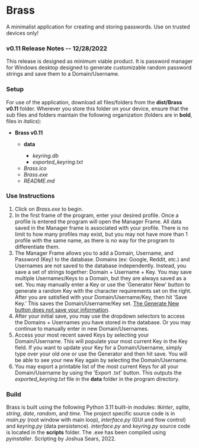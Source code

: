 <head>
    <h1>Brass</h1>
    <p>A minimalist application for creating and storing passwords. Use on trusted devices only!</p>
</head>
<body>
    <h3>v0.11 Release Notes -- 12/28/2022</h3>
    <p>This release is designed as minimum viable product. It is password manager for Windows desktop designed to generate customizable random password strings and save them to a Domain/Username.</p>
    <h3>Setup</h3>
    <p>For use of the application, download all files/folders from the <b>dist/Brass v0.11</b> folder. Wherever you store this folder on your device, ensure that the sub files and folders maintain the following organization (folders are in <b>bold</b>, files in <i>italics</i>):</p>
    <ul>
        <li><b>Brass v0.11</b></li>
        <ul>
            <li><b>data</b></li>
                <ul>
                    <li><i>keyring.db</i></li>
                    <li><i>exported_keyring.txt</i></li>
                </ul>
            <li><i>Brass.ico</i></li>
            <li><i>Brass.exe</i></li>
            <li><i>README.md</i></li>
        </ul>
    </ul>
    <h3>Use Instructions</h3>
    <ol>
        <li>Click on <i>Brass.exe</i> to begin.</li>
        <li>In the first frame of the program, enter your desired profile. Once a profile is entered the program will open the Manager Frame. All data saved in the Manager frame is associated with your profile. There is no limit to how many profiles may exist, but you may not have more than 1 profile with the same name, as there is no way for the program to differentiate them.</li>
        <li>The Manager Frame allows you to add a Domain, Username, and Password (Key) to the database. Domains (ex: Google, Reddit, etc.) and Usernames are not saved to the database independently. Instead, you save a set of strings together: Domain + Username + Key. You may save multiple Usernames/Keys to a Domain, but they are always saved as a set. You may manually enter a Key or use the 'Generator New' button to generate a random Key with the character requirements set on the right. After you are satisfied with your Domain/Username/Key, then hit 'Save Key.' This saves the Domain/Username/Key set. <u>The Generate New button does not save your information</u>.</li>
        <li>After your initial save, you may use the dropdown selectors to access the Domains + Usernames you have stored in the database. Or you may continue to manually enter in new Domain/Usernames.</li>
        <li>Access your most recent saved Keys by selecting your Domain/Username. This will populate your most current Key in the Key field. If you want to update your Key for a Domain/Username, simply type over your old one or use the Generator and then hit save. You will be able to see your new Key again by selecting the Domain/Username.</li>
        <li>You may export a printable list of the most current Keys for all your Domain/Username by using the 'Export .txt' button. This outputs the <i>exported_keyring.txt</i> file in the <b>data</b> folder in the program directory.</li>
    </ol>
    <h3>Build</h3>
    <p>Brass is built using the following Python 3.11 built-in modules: <i>tkinter</i>, <i>sqlite</i>, <i>string</i>, <i>date</i>, <i>random</i>, and <i>time</i>. The project specific source code is in <i>main.py</i> (root window with main loop), <i>interface.py</i> (GUI and flow control) and <i>keyring.py</i> (data persistence). <i>interface.py</i> and <i>keyring.py</i> source code is located in the <b>scripts</b> folder. The .exe has been compiled using <i>pyinstaller</i>. Scripting by Joshua Sears, 2022.</p>
</body>

